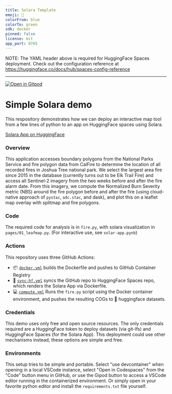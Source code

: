 ```yaml
---
title: Solara Template
emoji: 🏃
colorFrom: blue
colorTo: green
sdk: docker
pinned: false
license: mit
app_port: 8765
---
```


NOTE: The YAML header above is required for HuggingFace Spaces deployment.  Check out the configuration reference at https://huggingface.co/docs/hub/spaces-config-reference

-----

[![Open in Gitpod](https://gitpod.io/button/open-in-gitpod.svg)](https://gitpod.io/#https://github.com/boettiger-lab/solara-test)


# Simple Solara demo

This respository demonstrates how we can deploy an interactive map tool from a few lines of python to an app on HuggingFace spaces using Solara. 

[Solara App on HuggingFace](https://huggingface.co/spaces/cboettig/solara-test)

### Overview

This application accesses boundary polygons from the National Parks Service and fire polygon data from CalFire to determine the location of all recorded fires in Joshua Tree national park.  We select the largest area fire since 2015 in the database (currently turns out to be Elk Trail Fire) and access all Sentinel-2 imagery from the two weeks before and after the fire alarm date. From this imagery, we compute the Normalized Burn Severity metric (NBS) around the fire polygon before and after the fire (using cloud-native approach of `pystac`, `odc.stac`, and dask), and plot this on a leaflet map overlay with splitmap and fire polygons. 


### Code

The required code for analysis is in `fire.py`, with solara visualization in `pages/01_leafmap.py`.  (For interactive use, see `solar-app.pynb`)

### Actions

This repository uses three GitHub Actions:

  - 📦 [`docker.yml`](.github/workflows/docker.yml) builds the Dockerfile and pushes to GitHub Container Registry
  - 🤗 [`sync-hf.yml`](.github/workflows/sync-hf.yml) syncs the GitHub repo to HuggingFace Spaces repo, which renders the Solara App via Dockerfile.
  - 💻 [`compute.yml`](.github/workflows/compute.yml) Runs the `fire.py` script using the Docker container environment, and pushes the resulting COGs to 🤗 huggingface datasets.

### Credentials

This demo uses only free and open source resources.  The only credentials required are a HuggingFace token to deploy datasets (via git-lfs) and HuggingFace Spaces (for the Solara App).  This deployment could use other mechanisms instead, these options are simple and free.

### Environments

This setup tries to be simple and portable.  Select "use devcontainer" when opening in a local VSCode instance, select "Open in Codespaces" from the "Code" button menu in GitHub, or use the Gipod button to access a VSCode editor running in the containerized environment.  Or simply open in your favorite python editor and install the `requirements.txt` file yourself.   
